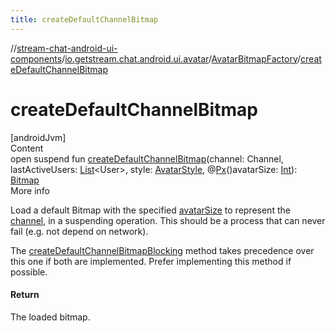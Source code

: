 ```yaml
---
title: createDefaultChannelBitmap
---
```

//[stream-chat-android-ui-components](../../../index.md)/[io.getstream.chat.android.ui.avatar](../index.md)/[AvatarBitmapFactory](index.md)/[createDefaultChannelBitmap](createDefaultChannelBitmap.md)



# createDefaultChannelBitmap  
[androidJvm]  
Content  
open suspend fun [createDefaultChannelBitmap](createDefaultChannelBitmap.md)(channel: Channel, lastActiveUsers: [List](https://kotlinlang.org/api/latest/jvm/stdlib/kotlin.collections/-list/index.html)&lt;User&gt;, style: [AvatarStyle](../AvatarStyle/index.md), @[Px](https://developer.android.com/reference/kotlin/androidx/annotation/Px.html)()avatarSize: [Int](https://kotlinlang.org/api/latest/jvm/stdlib/kotlin/-int/index.html)): [Bitmap](https://developer.android.com/reference/kotlin/android/graphics/Bitmap.html)  
More info  


Load a default Bitmap with the specified [avatarSize](createDefaultChannelBitmap.md) to represent the [channel](createDefaultChannelBitmap.md), in a suspending operation. This should be a process that can never fail (e.g. not depend on network).



The [createDefaultChannelBitmapBlocking](createDefaultChannelBitmapBlocking.md) method takes precedence over this one if both are implemented. Prefer implementing this method if possible.



#### Return  


The loaded bitmap.

  



